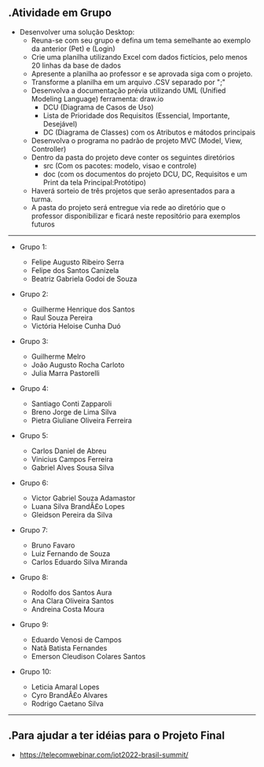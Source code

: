 .Atividade em Grupo
-------------
- Desenvolver uma solução Desktop:
	- Reuna-se com seu grupo e defina um tema semelhante ao exemplo da anterior (Pet) e (Login)
	- Crie uma planilha utilizando Excel com dados fictícios, pelo menos 20 linhas da base de dados
	- Apresente a planilha ao professor e se aprovada siga com o projeto.
	- Transforme a planilha em um arquivo .CSV separado por ";"
	- Desenvolva a documentação prévia utilizando UML (Unified Modeling Language) ferramenta: draw.io
		- DCU (Diagrama de Casos de Uso)
		- Lista de Prioridade dos Requisitos (Essencial, Importante, Desejável)
		- DC (Diagrama de Classes) com os Atributos e mátodos principais
	- Desenvolva o programa no padrão de projeto MVC (Model, View, Controller)
	- Dentro da pasta do projeto deve conter os seguintes diretórios
		- src (Com os pacotes: modelo, visao e controle)
		- doc (com os documentos do projeto DCU, DC, Requisitos e um Print da tela Principal:Protótipo)
	- Haverá sorteio de três projetos que serão apresentados para a turma.
	- A pasta do projeto será entregue via rede ao diretório que o professor disponibilizar e ficará neste repositório para exemplos futuros
-------------
- Grupo 1:
	- Felipe Augusto Ribeiro Serra
	- Felipe dos Santos Canizela
	- Beatriz Gabriela Godoi de Souza
- Grupo 2:
	- Guilherme Henrique dos Santos
	- Raul Souza Pereira
	- Victória Heloise Cunha Duó
- Grupo 3:
	- Guilherme Melro
	- João Augusto Rocha Carloto
	- Julia Marra Pastorelli
- Grupo 4:
	- Santiago Conti Zapparoli
	- Breno Jorge de Lima Silva
	- Pietra Giuliane Oliveira Ferreira
- Grupo 5:
	- Carlos Daniel de Abreu
	- Vinicius Campos Ferreira
	- Gabriel Alves Sousa Silva
- Grupo 6:
	- Victor Gabriel Souza Adamastor
	- Luana Silva BrandÃ£o Lopes
	- Gleidson Pereira da Silva
- Grupo 7:
	- Bruno Favaro
	- Luiz Fernando de Souza
	- Carlos Eduardo Silva Miranda
 
- Grupo 8:
	- Rodolfo dos Santos Aura
	- Ana Clara Oliveira Santos
	- Andreina Costa Moura
 
- Grupo 9:
	- Eduardo Venosi de Campos
	- Natã Batista Fernandes
	- Emerson Cleudison Colares Santos
- Grupo 10:
	- Leticia Amaral Lopes
	- Cyro BrandÃ£o Alvares
	- Rodrigo Caetano Silva
-------------
.Para ajudar a ter idéias para o Projeto Final
-------------
- https://telecomwebinar.com/iot2022-brasil-summit/